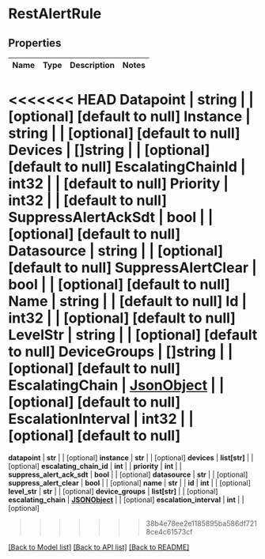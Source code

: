 # RestAlertRule

## Properties
Name | Type | Description | Notes
------------ | ------------- | ------------- | -------------
<<<<<<< HEAD
**Datapoint** | **string** |  | [optional] [default to null]
**Instance** | **string** |  | [optional] [default to null]
**Devices** | **[]string** |  | [optional] [default to null]
**EscalatingChainId** | **int32** |  | [default to null]
**Priority** | **int32** |  | [default to null]
**SuppressAlertAckSdt** | **bool** |  | [optional] [default to null]
**Datasource** | **string** |  | [optional] [default to null]
**SuppressAlertClear** | **bool** |  | [optional] [default to null]
**Name** | **string** |  | [default to null]
**Id** | **int32** |  | [optional] [default to null]
**LevelStr** | **string** |  | [optional] [default to null]
**DeviceGroups** | **[]string** |  | [optional] [default to null]
**EscalatingChain** | [**JsonObject**](JSONObject.md) |  | [optional] [default to null]
**EscalationInterval** | **int32** |  | [optional] [default to null]
=======
**datapoint** | **str** |  | [optional] 
**instance** | **str** |  | [optional] 
**devices** | **list[str]** |  | [optional] 
**escalating_chain_id** | **int** |  | 
**priority** | **int** |  | 
**suppress_alert_ack_sdt** | **bool** |  | [optional] 
**datasource** | **str** |  | [optional] 
**suppress_alert_clear** | **bool** |  | [optional] 
**name** | **str** |  | 
**id** | **int** |  | [optional] 
**level_str** | **str** |  | [optional] 
**device_groups** | **list[str]** |  | [optional] 
**escalating_chain** | [**JSONObject**](JSONObject.md) |  | [optional] 
**escalation_interval** | **int** |  | [optional] 
>>>>>>> 38b4e78ee2e1185895ba586df7218ce4c61573cf

[[Back to Model list]](../README.md#documentation-for-models) [[Back to API list]](../README.md#documentation-for-api-endpoints) [[Back to README]](../README.md)


